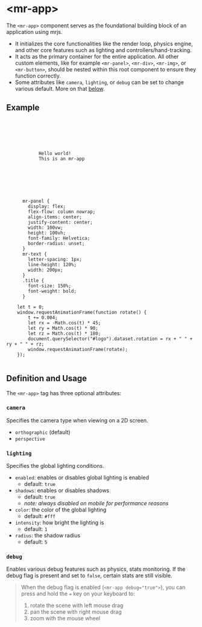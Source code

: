 # &lt;mr-app&gt;

The `<mr-app>` component serves as the foundational building block of an application using mrjs.

- It initializes the core functionalities like the render loop, physics engine, and other core features such as lighting and controllers/hand-tracking.
- It acts as the primary container for the entire application. All other custom elements, like for example `<mr-panel>`, `<mr-div>`, `<mr-img>`, or `<mr-button>`, should be nested within this root component to ensure they function correctly.
- Some attributes like `camera`, `lighting`, or `debug` can be set to change various default. More on that [below](#definition-and-usage).

## Example

<inline-repl editor-height="400">
  <code slot="html">
    <mr-app>
        <!-- Lighting the scene -->
        <mr-light color="white" intensity="3" data-position="0 0.1 0.25"></mr-light>
        <!-- The 2D UI Panel -->
        <mr-panel>
            <mr-text class="title">Hello world!</mr-text>
            <mr-text>This is an mr-app</mr-text>
            <!--wrap non-UI components in mr-div to anchor to UI-->
            <mr-div style="width: 200px; height: 200px; z-index: 70;">
                <mr-model id="logo" src="/static/sample/logo.stl" style="scale: 0.0025;"></mr-model>
            </mr-div>
        </mr-panel>
    </mr-app>
  </code>
  <code slot="css">
      mr-panel {
        display: flex;
        flex-flow: column nowrap;
        align-items: center;
        justify-content: center;
        width: 100vw;
        height: 100vh;
        font-family: Helvetica;
        border-radius: unset;
      }
      mr-text {
        letter-spacing: 1px;
        line-height: 120%;
        width: 200px;
      }
      .title {
        font-size: 150%;
        font-weight: bold;
      }
  </code>
  <code slot="javascript">
    let t = 0;
    window.requestAnimationFrame(function rotate() {
        t += 0.004;
        let rx = -Math.cos(t) * 45;
        let ry = Math.cos(t) * 90;
        let rz = Math.cos(t) * 180;
        document.querySelector("#logo").dataset.rotation = rx + " " + ry + " " + rz;
        window.requestAnimationFrame(rotate);
    });
  </code>
</inline-repl>

<!-- <iframe height="400" style="width: 100%;" scrolling="no" title="[docs] mr-light" src="https://codepen.io/lobau/embed/mdoqxxv?default-tab=result" frameborder="no" loading="lazy" allowtransparency="true" allowfullscreen="true"></iframe> -->

## Definition and Usage

The `<mr-app>` tag has three optional attributes:

### `camera`
Specifies the camera type when viewing on a 2D screen.

- `orthographic` (default)
- `perspective`

### `lighting`
Specifies the global lighting conditions.

- `enabled`: enables or disables global lighting is enabled
  - default: `true`
- `shadows`: enables or disables shadows
  - default: `true`
  - _note: always disabled on mobile for performance reasons_
- `color`: the color of the global lighting
  - default: `#fff`
- `intensity`: how bright the lighting is
  - default: `1`
- `radius`: the shadow radius
  - default: `5`

### `debug`
Enables various debug features such as physics, stats monitoring. If the debug flag is present and set to `false`, certain stats are still visible.

> When the debug flag is enabled (`<mr-app debug="true">`), you can press and hold the `=` key on your keyboard to:
>
> 1. rotate the scene with left mouse drag
> 2. pan the scene with right mouse drag
> 3. zoom with the mouse wheel
